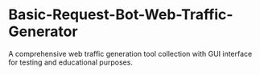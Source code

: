 # Basic-Request-Bot-Web-Traffic-Generator
A comprehensive web traffic generation tool collection with GUI interface for testing and educational purposes.
